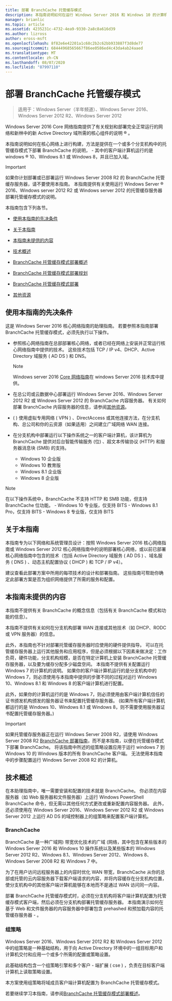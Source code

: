 ```yaml
---
title: 部署 BranchCache 托管缓存模式
description: 本指南说明如何在运行 Windows Server 2016 和 Windows 10 的计算机上以托管缓存模式部署 BranchCache
manager: brianlic
ms.topic: article
ms.assetid: 4235231c-4732-4ea9-9330-2a8c8a616d39
ms.author: lizross
author: eross-msft
ms.openlocfilehash: 8f82e6e42201a1c68c2b2c62bb933887f3d8de77
ms.sourcegitcommit: 68444968565667f86ee0586ed4c43da4ab24aaed
ms.translationtype: MT
ms.contentlocale: zh-CN
ms.lasthandoff: 08/07/2020
ms.locfileid: "87997110"
---
```

# <a name="deploy-branchcache-hosted-cache-mode"></a>部署 BranchCache 托管缓存模式

>适用于：Windows Server（半年频道）、Windows Server 2016、Windows Server 2012 R2、Windows Server 2012

Windows Server 2016 Core 网络指南提供了有关规划和部署完全正常运行的网络和新林中的新 Active Directory 域所需的核心组件的说明 &reg; 。

本指南说明如何在核心网络上进行构建，方法是提供在一个或多个分支机构中的托管缓存模式下部署 BranchCache 的说明， \- 其中的客户端计算机运行的是 windows &reg; 10、Windows 8.1 或 Windows 8，并且已加入域。

>[!IMPORTANT]
>如果你计划部署或已部署运行 Windows Server 2008 R2 的 BranchCache 托管缓存服务器，请不要使用本指南。 本指南提供有关使用运行 Windows Server &reg; 2016、Windows server 2012 R2 或 Windows server 2012 的托管缓存服务器部署托管缓存模式的说明。

本指南包含下列各节。

- [使用本指南的先决条件](#bkmk_pre)

- [关于本指南](#bkmk_about)

- [本指南未提供的内容](#bkmk_not)

- [技术概述](#bkmk_tech)

- [BranchCache 托管缓存模式部署概述](2-Bc-Hcm-Deploy-Overview.md)

- [BranchCache 托管缓存模式部署规划](3-Bc-Hcm-Plan.md)

- [BranchCache 托管缓存模式部署](4-Bc-Hcm-Deployment.md)

- [其他资源](11-Bc-Hcm-additional-resources.md)

## <a name="prerequisites-for-using-this-guide"></a><a name="bkmk_pre"></a>使用本指南的先决条件

这是 Windows Server 2016 核心网络指南的助理指南。 若要参照本指南部署 BranchCache 托管缓存模式，必须先执行以下操作。

- 参照核心网络指南在总部部署核心网络，或者已经在网络上安装并正常运行核心网络指南中提供的技术。 这些技术包括 TCP \/ IP v4、DHCP、Active Directory 域服务 \( AD DS \) 和 DNS。

    > [!NOTE]
    > Windows server 2016 [Core 网络指南](../../core-network-guide.md)在 windows Server 2016 技术库中提供。

- 在总公司或云数据中心部署运行 Windows Server 2016、Windows Server 2012 R2 或 Windows Server 2012 的 BranchCache 内容服务器。 有关如何部署 BranchCache 内容服务器的信息，请参阅[其他资源](11-Bc-Hcm-additional-resources.md)。

- \( \) 使用虚拟专用网络 \( VPN \) 、DirectAccess 或其他连接方法，在分支机构、总公司和你的云资源（如果适用）之间建立广域网络 WAN 连接。

- 在分支机构中部署运行以下操作系统之一的客户端计算机，该计算机为 BranchCache 提供对后台智能传输服务 (位) 、超文本传输协议 (HTTP) 和服务器消息块 (SMB) 的支持。
    - Windows 10 企业版
    - Windows 10 教育版
    - Windows 8.1 企业版
    - Windows 8 企业版

> [!NOTE]
> 在以下操作系统中，BranchCache 不支持 HTTP 和 SMB 功能，但支持 BranchCache 位功能。
>     - Windows 10 专业版，仅支持 BITS
>     - Windows 8.1 Pro，仅支持 BITS
>     - Windows 8 专业版，仅支持 BITS

## <a name="about-this-guide"></a><a name="bkmk_about"></a>关于本指南

本指南专为以下网络和系统管理员设计：按照 Windows Server 2016 核心网络指南或 Windows Server 2012 核心网络指南中的说明部署核心网络，或以前已部署核心网络指南中包含的技术（包括 Active Directory 域服务 \( AD DS \) 、域名服务 \( DNS \) 、动态主机配置协议 \( DHCP \) 和 TCP \/ IP v4）。

建议查看此部署方案中所用的每项技术的设计和部署指南。 这些指南可帮助你确定此部署方案是否为组织网络提供了所需的服务和配置。

## <a name="what-this-guide-does-not-provide"></a><a name="bkmk_not"></a>本指南未提供的内容

本指南不提供有关 BranchCache 的概念信息（包括有关 BranchCache 模式和功能的信息）。

本指南不提供有关如何在分支机构部署 WAN 连接或其他技术（如 DHCP、RODC 或 VPN 服务器）的信息。

此外，本指南也不针对部署托管缓存服务器时应使用的硬件提供指导。 可以在托管缓存服务器上运行其他服务和应用程序，但是必须根据以下因素来做决定：工作负荷，硬件功能，分支机构规模，是否在特定计算机上安装 BranchCache 托管缓存服务器，以及要为缓存分配多少磁盘空间。
本指南不提供有关配置运行 Windows 7 的计算机的说明。 如果你的客户端计算机运行的是分支机构中的 Windows 7，则必须使用与本指南中提供的步骤不同的过程对运行 Windows 10、Windows 8.1 和 Windows 8 的客户端计算机进行配置。

此外，如果你的计算机运行的是 Windows 7，则必须使用由客户端计算机信任的证书颁发机构颁发的服务器证书来配置托管缓存服务器。 \(如果所有客户端计算机都运行的是 Windows 10、Windows 8.1 或 Windows 8，则不需要使用服务器证书配置托管缓存服务器。\)
> [!IMPORTANT]
> 如果托管缓存服务器正在运行 Windows Server 2008 R2，请使用 Windows Server 2008 R2 [BranchCache 部署指南](/previous-versions/windows/it-pro/windows-server-2008-R2-and-2008/ee649232(v=ws.10))，而不是本指南，以便在托管缓存模式下部署 BranchCache。 将该指南中所述的组策略设置应用于运行 windows 7 到 Windows 10 的 Windows 版本的所有 BranchCache 客户端。 无法使用本指南中的步骤配置运行 Windows Server 2008 R2 的计算机。

## <a name="technology-overviews"></a><a name="bkmk_tech"></a>技术概述

在本助理指南中，唯一需要安装和配置的技术就是 BranchCache。 你必须在内容服务器（如 Web 服务器和文件服务器）上运行 Windows PowerShell BranchCache 命令，但无需以其他任何方式更改或重新配置内容服务器。 此外，还必须使用在 Windows Server 2016、Windows Server 2012 R2 或 Windows Server 2012 上运行 AD DS 的域控制器上的组策略来配置客户端计算机。

### <a name="branchcache"></a>BranchCache

BranchCache 是一种广域网) 带宽优化技术的广域 (网络，其中包含在某些版本的 Windows Server 2016 和 Windows 10 操作系统以及某些版本的 Windows Server 2012 R2、Windows 8.1、Windows Server 2012、Windows 8、Windows Server 2008 R2 和 Windows 7 中。

为了在用户访问远程服务器上的内容时优化 WAN 带宽，BranchCache 从你的总部或托管的云内容服务器下载客户端请求的内容，并将内容缓存在分支机构位置，使分支机构中的其他客户端计算机能够在本地而不是通过 WAN 访问同一内容。

部署 BranchCache 托管缓存模式时，必须在分支机构将客户端计算机配置为托管缓存模式客户端，然后必须在分支机构部署托管缓存服务器。 本指南演示如何在基于 Web 和文件服务器的内容服务器中部署包含 prehashed 和预加载内容的托管缓存服务器 \- 。

### <a name="group-policy"></a>组策略

Windows Server 2016、Windows Server 2012 R2 和 Windows Server 2012 中的组策略是一种基础结构，用于向 Active Directory 环境中的一组目标用户和计算机交付和应用一个或多个所需的配置或策略设置。

此基础结构包含一个组策略引擎和多个客户 \- 端扩展 \( cse \) ，负责在目标客户端计算机上读取策略设置。

本方案使用组策略将域成员客户端计算机配置为 BranchCache 托管缓存模式。

若要继续学习本指南，请参阅[BranchCache 托管缓存模式部署概述](2-Bc-Hcm-Deploy-Overview.md)。